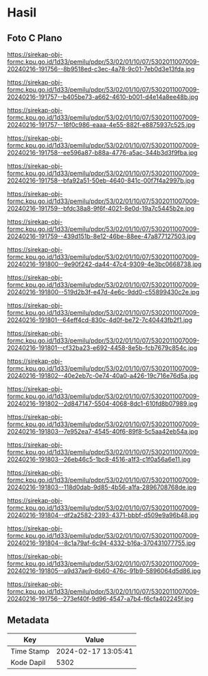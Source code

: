 # Hasil

## Foto C Plano

https://sirekap-obj-formc.kpu.go.id/1d33/pemilu/pdpr/53/02/01/10/07/5302011007009-20240216-191756--8b9518ed-c3ec-4a78-9c01-7eb0d3e13fda.jpg

https://sirekap-obj-formc.kpu.go.id/1d33/pemilu/pdpr/53/02/01/10/07/5302011007009-20240216-191757--b405be73-a662-4610-b001-d4e14a8ee48b.jpg

https://sirekap-obj-formc.kpu.go.id/1d33/pemilu/pdpr/53/02/01/10/07/5302011007009-20240216-191757--18f0c986-eaaa-4e55-882f-e8875937c525.jpg

https://sirekap-obj-formc.kpu.go.id/1d33/pemilu/pdpr/53/02/01/10/07/5302011007009-20240216-191758--ee596a87-b88a-4776-a5ac-344b3d3f9fba.jpg

https://sirekap-obj-formc.kpu.go.id/1d33/pemilu/pdpr/53/02/01/10/07/5302011007009-20240216-191758--bfa92a51-50eb-4640-841c-00f7f4a2997b.jpg

https://sirekap-obj-formc.kpu.go.id/1d33/pemilu/pdpr/53/02/01/10/07/5302011007009-20240216-191759--bfdc38a8-9f6f-4021-8e0d-19a7c5445b2e.jpg

https://sirekap-obj-formc.kpu.go.id/1d33/pemilu/pdpr/53/02/01/10/07/5302011007009-20240216-191759--439d151b-8e12-46be-88ee-47a877127503.jpg

https://sirekap-obj-formc.kpu.go.id/1d33/pemilu/pdpr/53/02/01/10/07/5302011007009-20240216-191800--9e90f242-da44-47c4-9309-4e3bc0668738.jpg

https://sirekap-obj-formc.kpu.go.id/1d33/pemilu/pdpr/53/02/01/10/07/5302011007009-20240216-191800--519d2b3f-e47d-4e6c-9dd0-c55899430c2e.jpg

https://sirekap-obj-formc.kpu.go.id/1d33/pemilu/pdpr/53/02/01/10/07/5302011007009-20240216-191801--64eff4cd-830c-4d0f-be72-7c40443fb2f1.jpg

https://sirekap-obj-formc.kpu.go.id/1d33/pemilu/pdpr/53/02/01/10/07/5302011007009-20240216-191801--cf32ba23-e692-4458-8e5b-fcb7679c854c.jpg

https://sirekap-obj-formc.kpu.go.id/1d33/pemilu/pdpr/53/02/01/10/07/5302011007009-20240216-191802--40e2eb7c-0e74-40a0-a426-19c716e76d5a.jpg

https://sirekap-obj-formc.kpu.go.id/1d33/pemilu/pdpr/53/02/01/10/07/5302011007009-20240216-191802--2d847147-5504-4068-8dc1-610fd8b07989.jpg

https://sirekap-obj-formc.kpu.go.id/1d33/pemilu/pdpr/53/02/01/10/07/5302011007009-20240216-191803--7e952ea7-4545-40f6-89f8-5c5aa42eb54a.jpg

https://sirekap-obj-formc.kpu.go.id/1d33/pemilu/pdpr/53/02/01/10/07/5302011007009-20240216-191803--26eb46c5-1bc8-4516-a1f3-c1f0a56a6e11.jpg

https://sirekap-obj-formc.kpu.go.id/1d33/pemilu/pdpr/53/02/01/10/07/5302011007009-20240216-191803--118d0dab-9d85-4b56-a1fa-2896708768de.jpg

https://sirekap-obj-formc.kpu.go.id/1d33/pemilu/pdpr/53/02/01/10/07/5302011007009-20240216-191804--df2a2582-2393-4371-bbbf-d509e9a96b48.jpg

https://sirekap-obj-formc.kpu.go.id/1d33/pemilu/pdpr/53/02/01/10/07/5302011007009-20240216-191804--8c1a79af-6c94-4332-b16a-370431077755.jpg

https://sirekap-obj-formc.kpu.go.id/1d33/pemilu/pdpr/53/02/01/10/07/5302011007009-20240216-191805--a9d37ae9-6b60-476c-91b9-5896064d5d86.jpg

https://sirekap-obj-formc.kpu.go.id/1d33/pemilu/pdpr/53/02/01/10/07/5302011007009-20240216-191756--273ef40f-9d96-4547-a7b4-f6cfa402245f.jpg


## Metadata

| Key        | Value               |
| ---------- | ------------------- |
| Time Stamp | 2024-02-17 13:05:41 |
| Kode Dapil | 5302                |




